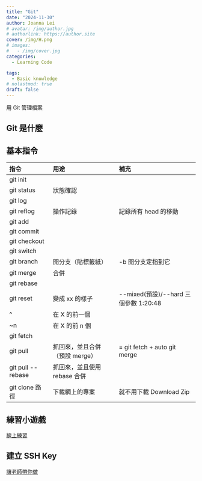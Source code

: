 ```yaml
---
title: "Git"
date: "2024-11-30"
author: Joanna Lei
# avatar: /img/author.jpg
# authorlink: https://author.site
cover: /img/H.png
# images:
#   - /img/cover.jpg
categories:
  - Learning Code

tags:
  - Basic knowledge
# nolastmod: true
draft: false
---
```


用 Git 管理檔案

<!--more-->

## Git 是什麼

## 基本指令

| 指令              | 用途                           | 補充                                  |
| :---------------- | :----------------------------- | :------------------------------------ |
| git init          |                                |                                       |
| git status        | 狀態確認                       |                                       |
| git log           |                                |                                       |
| git reflog        | 操作記錄                       | 記錄所有 head 的移動                  |
| git add           |                                |                                       |
| git commit        |                                |                                       |
| git checkout      |                                |                                       |
| git switch        |                                |                                       |
| git branch        | 開分支（貼標籤紙）             | -b 開分支定指到它                     |
| git merge         | 合併                           |                                       |
| git rebase        |                                |                                       |
| git reset         | 變成 xx 的樣子                 | --mixed(預設)/--hard 三個參數 1:20:48 |
| ^                 | 在 X 的前一個                  |                                       |
| ~n                | 在 X 的前 n 個                 |                                       |
| git fetch         |                                |                                       |
| git pull          | 抓回來，並且合併（預設 merge） | = git fetch + auto git merge          |
| git pull --rebase | 抓回來，並且使用 rebase 合併   |                                       |
| git clone 路徑    | 下載網上的專案                 | 就不用下載 Download Zip               |

## 練習小遊戲

[線上練習](https://learngitbranching.js.org/?locale=zh_TW)

## 建立 SSH Key

[讓老師帶你做](https://www.youtube.com/watch?v=CeC_qyQHiCE)
